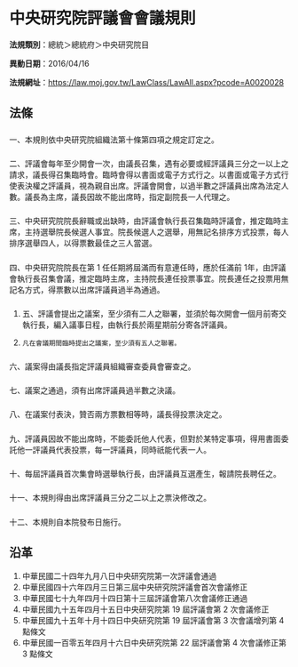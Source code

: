 # 中央研究院評議會會議規則


**法規類別**：總統＞總統府＞中央研究院目

**異動日期**：2016/04/16  

**法規網址**：https://law.moj.gov.tw/LawClass/LawAll.aspx?pcode=A0020028



## 法條
##### 
一、本規則依中央研究院組織法第十條第四項之規定訂定之。

##### 
二、評議會每年至少開會一次，由議長召集，遇有必要或經評議員三分之一以上之請求，議長得召集臨時會。臨時會得以書面或電子方式行之。以書面或電子方式行使表決權之評議員，視為親自出席。評議會開會，以過半數之評議員出席為法定人數。議長為主席，議長因故不能出席時，指定副院長一人代理之。

##### 
三、中央研究院院長辭職或出缺時，由評議會執行長召集臨時評議會，推定臨時主席，主持選舉院長候選人事宜。院長候選人之選舉，用無記名排序方式投票，每人排序選舉四人，以得票數最佳之三人當選。

##### 
四、中央研究院院長在第 1  任任期將屆滿而有意連任時，應於任滿前 1年，由評議會執行長召集會議，推定臨時主席，主持院長連任投票事宜。院長連任之投票用無記名方式，得票數以出席評議員過半為通過。

##### 
1. 五、評議會提出之議案，至少須有二人之聯署，並須於每次開會一個月前寄交執行長，編入議事日程，由執行長於兩星期前分寄各評議員。
1.     凡在會議期間臨時提出之議案，至少須有五人之聯署。

##### 
六、議案得由議長指定評議員組織審查委員會審查之。

##### 
七、議案之通過，須有出席評議員過半數之決議。

##### 
八、在議案付表決，贊否兩方票數相等時，議長得投票決定之。

##### 
九、評議員因故不能出席時，不能委託他人代表，但對於某特定事項，得用書面委託他一評議員代表投票，每一評議員，同時祇能代表一人。

##### 
十、每屆評議員首次集會時選舉執行長，由評議員互選產生，報請院長聘任之。

##### 
十一、本規則得由出席評議員三分之二以上之票決修改之。

##### 
十二、本規則自本院發布日施行。

## 沿革
1. 中華民國二十四年九月八日中央研究院第一次評議會通過
1. 中華民國四十六年四月三日第三屆中央研究院評議會首次會議修正
1. 中華民國七十九年四月十四日第十三屆評議會第八次會議修正通過
1. 中華民國九十五年四月十五日中央研究院第 19 屆評議會第 2  次會議修正
1. 中華民國九十五年十月十四日中央研究院第 19 屆評議會第 3  次會議增列第 4  點條文
1. 中華民國一百零五年四月十六日中央研究院第 22 屆評議會第 4  次會議修正第 3  點條文
